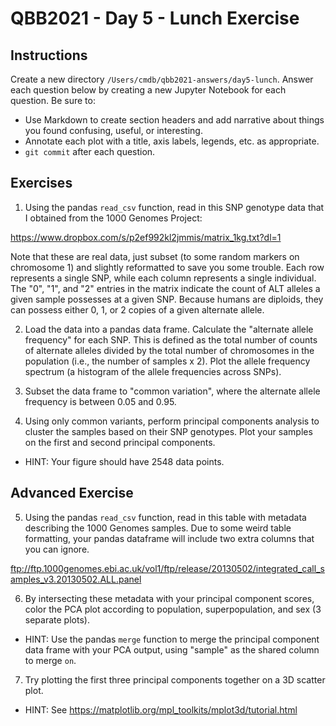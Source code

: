 # QBB2021 - Day 5 - Lunch Exercise

## Instructions

Create a new directory `/Users/cmdb/qbb2021-answers/day5-lunch`. Answer each question below by creating a new Jupyter Notebook for each question. Be sure to:

- Use Markdown to create section headers and add narrative about things you found confusing, useful, or interesting.
- Annotate each plot with a title, axis labels, legends, etc. as appropriate.
- `git commit` after each question.

## Exercises

1. Using the pandas `read_csv` function, read in this SNP genotype data that I obtained from the 1000 Genomes Project:

https://www.dropbox.com/s/p2ef992kl2jmmis/matrix_1kg.txt?dl=1

Note that these are real data, just subset (to some random markers on chromosome 1) and slightly reformatted to save you some trouble. Each row represents a single SNP, while each column represents a single individual. The "0", "1", and "2" entries in the matrix indicate the count of ALT alleles a given sample possesses at a given SNP. Because humans are diploids, they can possess either 0, 1, or 2 copies of a given alternate allele.

2. Load the data into a pandas data frame. Calculate the "alternate allele frequency" for each SNP. This is defined as the total number of counts of alternate alleles divided by the total number of chromosomes in the population (i.e., the number of samples x 2). Plot the allele frequency spectrum (a histogram of the allele frequencies across SNPs).

3. Subset the data frame to "common variation", where the alternate allele frequency is between 0.05 and 0.95.

4. Using only common variants, perform principal components analysis to cluster the samples based on their SNP genotypes. Plot your samples on the first and second principal components.
  - HINT: Your figure should have 2548 data points.

## Advanced Exercise

5. Using the pandas `read_csv` function, read in this table with metadata describing the 1000 Genomes samples. Due to some weird table formatting, your pandas dataframe will include two extra columns that you can ignore.

ftp://ftp.1000genomes.ebi.ac.uk/vol1/ftp/release/20130502/integrated_call_samples_v3.20130502.ALL.panel

6. By intersecting these metadata with your principal component scores, color the PCA plot according to population, superpopulation, and sex (3 separate plots).
  - HINT: Use the pandas `merge` function to merge the principal component data frame with your PCA output, using "sample" as the shared column to merge `on`.

7. Try plotting the first three principal components together on a 3D scatter plot.
  - HINT: See https://matplotlib.org/mpl_toolkits/mplot3d/tutorial.html

